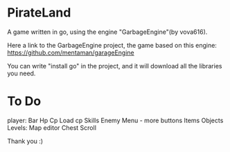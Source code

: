 PirateLand
==========

A game written in go, using the engine "GarbageEngine"(by vova616).

Here a link to the GarbageEngine project, 
the game based on this engine:
https://github.com/mentaman/garageEngine

You can write "install go" in the project, and it will download all
the libraries you need. 

To Do
==========
player: 
	Bar
	Hp
	Cp
	Load cp
Skills
Enemy
Menu - more buttons
Items
Objects	
Levels:
	Map editor
	Chest
	Scroll


Thank you :)